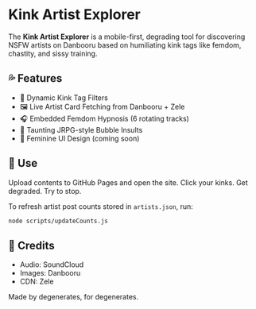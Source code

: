 # Kink Artist Explorer

The **Kink Artist Explorer** is a mobile-first, degrading tool for discovering NSFW artists on Danbooru based on humiliating kink tags like femdom, chastity, and sissy training.

## 💦 Features

- 🔘 Dynamic Kink Tag Filters
- 🖼 Live Artist Card Fetching from Danbooru + Zele
- 🎧 Embedded Femdom Hypnosis (6 rotating tracks)
- 💬 Taunting JRPG-style Bubble Insults
- 🎀 Feminine UI Design (coming soon)

## 🚀 Use

Upload contents to GitHub Pages and open the site. Click your kinks. Get degraded. Try to stop.

To refresh artist post counts stored in `artists.json`, run:

```bash
node scripts/updateCounts.js
```

## 🖤 Credits

- Audio: SoundCloud
- Images: Danbooru
- CDN: Zele

Made by degenerates, for degenerates.
